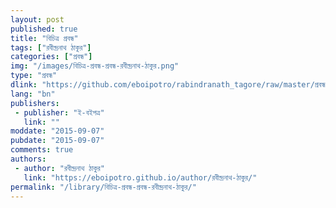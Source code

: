 ```yaml
---
layout: post
published: true
title: "বিচিত্র প্রবন্ধ"
tags: ["রবীন্দ্রনাথ ঠাকুর"]
categories: ["প্রবন্ধ"]
img: "/images/বিচিত্র-প্রবন্ধ-প্রবন্ধ-রবীন্দ্রনাথ-ঠাকুর.png"
type: "প্রবন্ধ"
dlink: "https://github.com/eboipotro/rabindranath_tagore/raw/master/প্রবন্ধ/বিচিত্র_প্রবন্ধ.epub"
lang: "bn"
publishers: 
 - publisher: "ই-বইপত্র"
   link: ""
moddate: "2015-09-07"
pubdate: "2015-09-07"
comments: true
authors: 
 - author: "রবীন্দ্রনাথ ঠাকুর"
   link: "https://eboipotro.github.io/author/রবীন্দ্রনাথ-ঠাকুর/"
permalink: "/library/বিচিত্র-প্রবন্ধ-প্রবন্ধ-রবীন্দ্রনাথ-ঠাকুর/"
---
```

